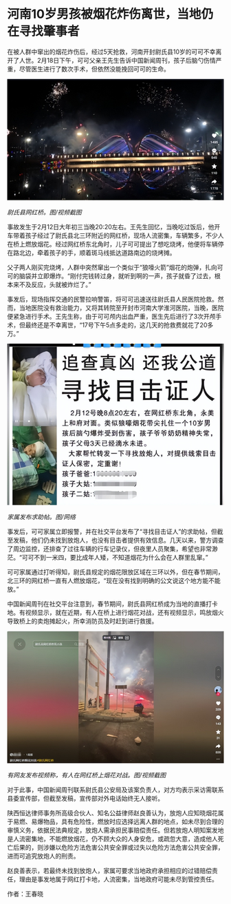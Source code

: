 # 河南10岁男孩被烟花炸伤离世，当地仍在寻找肇事者

在被人群中窜出的烟花炸伤后，经过5天抢救，河南开封尉氏县10岁的可可不幸离开了人世。2月18日下午，可可父亲王先生告诉中国新闻周刊，孩子后脑勺伤情严重，尽管医生进行了数次手术，但依然没能挽回可可的生命。

![b8e2bb3ec9201b933cde98abb714f6f7.jpg](https://raw.githubusercontent.com/qqhsx/qqnews_image/main/2024/02/19/河南10岁男孩被烟花炸伤离世，当地仍在寻找肇事者/b8e2bb3ec9201b933cde98abb714f6f7.jpg)

_尉氏县网红桥。图/视频截图_

事故发生于2月12日大年初三当晚20:20左右。王先生回忆，当晚吃过饭后，他开车带着孩子经过了尉氏县北三环附近的网红桥，现场人流密集，车辆繁多，不少人在桥上燃放烟花。经过网红桥东北角时，儿子可可提出了想吃烧烤，他便将车辆停在路北边，牵着孩子的手，顺着斑马线抵达道路南边的烧烤摊。

父子两人刚买完烧烤，人群中突然窜出一个类似于“狼嚎火箭”烟花的炮弹，扎向可可的脑袋并立即爆炸。“刚付完钱转过身，就听到啊的一声，孩子就昏了过去，根本来不及反应，头就被炸烂了。”

事发后，现场指挥交通的民警拉响警笛，将可可迅速送往尉氏县人民医院抢救。然而，当地医院没有救治能力，又将其转院至开封市河南大学淮河医院，当晚，医院便紧急进行手术。王先生称，由于可可颅内出血严重，医生先后进行了3次开颅手术，但最终还是不幸离世，“17号下午5点多走的，这几天的抢救费就花了20多万。”

![a251fd974ab3ca01d5bf26c7ff5d520b.jpg](https://raw.githubusercontent.com/qqhsx/qqnews_image/main/2024/02/19/河南10岁男孩被烟花炸伤离世，当地仍在寻找肇事者/a251fd974ab3ca01d5bf26c7ff5d520b.jpg)

_家属发布求助帖。图/网络_

事发后，可可家属立即报警，并在社交平台发布了“寻找目击证人”的求助帖，但截至发稿，他们仍未找到放炮人，也没有目击者提供有效信息。几天以来，警方调查了周边监控，还排查了过往车辆的行车记录仪，但夜里人员聚集，希望也非常渺茫。“可可不到一米四，要比成年人矮，不知道烟花为什么会在人群里乱窜。”

可可家属通过打听得知，尉氏县规定的烟花限放区域在三环以外，但在春节期间，北三环的网红桥一直有人燃放烟花，“现在没有找到明确的公文说这个地方能不能放。”

中国新闻周刊在社交平台注意到，春节期间，尉氏县网红桥成为当地的直播打卡地。有视频显示，就在近期，有人在桥上进行烟花对战，还有视频显示，鸣放烟火导致桥上的卖炮摊起火，所幸消防员及时赶到进行救援。

![68e0823cf3d0fc2e882d4b6516ff8359.jpg](https://raw.githubusercontent.com/qqhsx/qqnews_image/main/2024/02/19/河南10岁男孩被烟花炸伤离世，当地仍在寻找肇事者/68e0823cf3d0fc2e882d4b6516ff8359.jpg)

_有网友发布视频称，有人在网红桥上烟花对战。图/视频截图_

对于此事，中国新闻周刊联系尉氏县公安局及该案负责人，对方均表示采访需联系县委宣传部，但截至发稿，宣传部对外电话始终无人接听。

陕西恒达律师事务所高级合伙人、知名公益律师赵良善认为，放炮人应知晓烟花属于易燃、易爆物品，具有危险性，燃放时应选择远离人群的地点，如未尽到合理的审慎义务，依据民法典规定，放炮人需承担民事赔偿责任。但若放炮人明知案发地是人流密集地，不能燃放烟花，仍不顾大众的人身安危，或疏忽大意，造成他人死亡后果的，则涉嫌以危险方法危害公共安全罪或过失以危险方法危害公共安全罪，进而可追究放炮人的刑责。

赵良善表示，若最终未找到放炮人，家属可要求当地政府承担相应的过错赔偿责任，理由是事发地属于网红打卡地，人流密集，当地政府可能未尽到管控责任。

作者：王春晓

